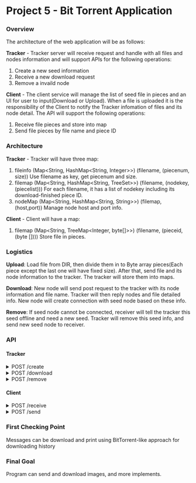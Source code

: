 Project 5 - Bit Torrent Application
========================================================

### Overview

The architecture of the web application will be as follows:

**Tracker** - Tracker server will receive request and handle with all files and nodes information and will support APIs for the following operations:
1. Create a new seed information
2. Receive a new download request
3. Remove a invaild node 

**Client** - The client service will manage the list of seed file in pieces and an UI for user to input(Download or Upload). When a file is uploaded it is the responsibility of the Client to notify the Tracker infomation of files and its node detail. The API will support the following operations:
1. Receive file pieces and store into map
2. Send file pieces by file name and piece ID

### Architecture

**Tracker** - Tracker will have three map:
1. fileinfo (Map<String, HashMap<String, Integer>>) (filename, (piecenum, size))
   Use filename as key, get piecenum and size.
2. filemap (Map<String, HashMap<String, TreeSet<Integer>>>) (filename, (nodekey, (piecelist)))
   For each filename, it has a list of nodekey including its download-finished piece ID. 
3. nodeMap (Map<String, HashMap<String, String>>) (filemap, (host,port))
   Manage node host and port info.

**Client** - Client will have a map:
1. filemap (Map<String, TreeMap<Integer, byte[]>>) (filename, (pieceid, (byte [])))
   Store file in pieces.


### Logistics 

**Upload**: Load file from DIR, then divide them in to Byte array pieces(Each piece except the last one will have fixed size). After that, send file and its node information to the tracker. The tracker will store them into maps.

**Download**: New node will send post request to the tracker with its node information and file name. Tracker will then reply nodes and file detailed info. New node will create connection with seed node based on these info.

**Remove**: If seed node cannot be connected, receiver will tell the tracker this seed offline and need a new seed. Tracker will remove this seed info, and send new seed node to receiver.

### API

#### Tracker

<details>
<summary>POST /create</summary>

Body: 
<pre>
{
  node: {
	  "host": "string",
	  "port": "string"
        } 
  file: {
	  "filename": "string",
	  "piecenum": "string",
	  "size": "string"
	}
}
</pre>

Responses:

<table>
	<tr><td>Code</td></tr>
	<tr><td>200</td><<br/>
</td></tr>
	<tr><td>400</td><td>Create Error</td></tr>
</table>
</details>


<details>
<summary>POST /download </summary>
	
Body:

<pre>
{
  "host": "string",
  "port": "string",
  "filename": "string",
}
</pre>

Responses:

<table>
	<tr><td>Code</td><td>Description</td></tr>
	<tr><td>200</td><td>Node List
<pre>
{
  nodes: [
	   {
	     "host": "string",
	     "port": "string",
   	     "pieceid": "string"
	   }
	 ] 
  fileinfo: {
	      "piecenum": "string",
	      "size": "string"
            }
}	
</pre></td></tr>
	<tr><td>400</td><td>File request error</td></tr>
</table>
</details>

<details>
<summary>POST /remove</summary>

Body: 
<pre>
{
  "host": "string",
  "port": "string",
  "pieceid": "string",
  "filename": "string" 
}
</pre>

Responses:

<table>
	<tr><td>Code</td><td>Description</td></tr>
	<tr><td>200</td><td>Node List
<pre>

{
  "host": "string",
  "port": "string",
  "pieceid": "string",
  "filename": "string"
}
		   
	
</pre></td></tr>
	<tr><td>400</td><td>piece request error</td></tr>
</table>
</details>


#### Client

<details>
<summary>POST /receive</summary>

Body:

<pre>
{
  "host": "string",
  "port": "string",
  "pieceid": "string",
  "filename": "string"	   
}	
</pre>

Responses:

<table>
	<tr><td>Code</td><td>Description</td></tr>
	<tr><td>200</td><td>Event created
</td></tr>
	<tr><td>400</td><td>Piece unsuccessfully created</td></tr>

</table>
</details>


<details>
<summary>POST /send</summary>

Body:

<pre>
{
  "pieceid": "string",
  "filename": "string"	   
}	
</pre>

Responses:

<table>
	<tr><td>Code</td><td>Description</td></tr>
	<tr><td>200</td><td>Byte []
</td></tr>
	<tr><td>400</td><td>Piece unsuccessfully Send</td></tr>

</table>
</details>



### First Checking Point 
Messages can be download and print using BitTorrent-like approach for downloading history

### Final Goal
Program can send and download images, and more implements.


